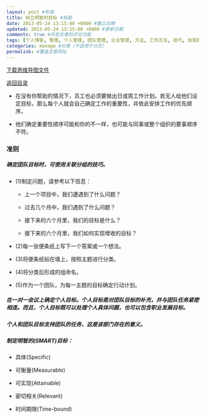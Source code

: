 ```yaml
---
layout: post #布局
title: 树立明智的目标 #标题
date: 2013-05-24 13:15:00 +0800 #建立日期
updated: 2013-05-24 13:15:00 +0800 #更新日期
comments: true #开启文章的评论功能
tags: [个人博客, 管理, 个人管理, 团队管理, 企业管理, 方法, 工作方法, 技巧, 自我提升] #标签（不适用于分页）
categories: manage #分类（不适用于分页）
permalink: #覆盖文章网址
---
```


[下载思维导图文件](https://docs.google.com/file/d/0B7UFT4BR96esZ2NncEJqdjlFUU0/edit?usp=sharing)

[返回目录](/manage/2013/04/07/Behind-closed-doors-secrets-of-great-management/)

- 在没有你帮助的情况下，员工也必须要做出日或周工作计划。若无人给他们设定目标，那么每个人就会自己确定工作的重要性，并依此安排工作的优先顺序。

- 他们确定重要性顺序可能和你的不一样，也可能与同事或整个组织的要事顺序不符。


### 准则


##### 确定团队目标时，可使用关联分组的技巧。

- (1)制定问题，请参考以下信息：

    - 上一个项目中，我们遭遇到了什么问题？

    - 过去几个月中，我们遇到了什么问题？

    - 接下来的六个月里，我们的目标是什么？

    - 接下来的六个月里，我们如何实现增收的目标？

- (2)每一张便条纸上写下一个答案或一个想法。

- (3)将便条纸贴在墙上，按照主题进行分类。

- (4)将分类后形成的组命名。

- (5)作为一个团队，为每一主题的目标确定行动计划。

##### 在一对一会议上确定个人目标。个人目标是对团队目标的补充，并与团队任务紧密相连。而且，个人目标既可以处理个人具体问题，也可以包含职业发展目标。

##### 个人和团队目标支持团队的任务，这是该部门存在的意义。


##### 制定明智的(SMART)目标：

- 具体(Specific)

- 可衡量(Measurable)

- 可实现(Attainable)

- 密切相关(Relevant)

- 时间期限(Time-bound)